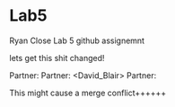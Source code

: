 # Lab5
Ryan Close Lab 5 github assignemnt

lets get this shit changed!

Partner:
<Wenle   Feng>
Partner:
<David_Blair>
Partner:
<Yun Ting Chen>

This might cause a merge conflict++++++
